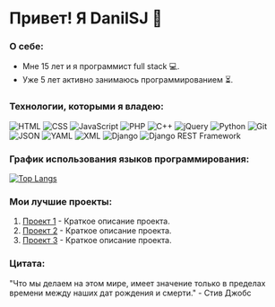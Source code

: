 # Привет! Я DanilSJ 👋

### О себе:
- Мне 15 лет и я программист full stack 💻.
- Уже 5 лет активно занимаюсь программированием ⏳.

### Технологии, которыми я владею:
![HTML](https://img.shields.io/badge/-HTML-ff5733?style=flat-square&logo=html5&logoColor=white)
![CSS](https://img.shields.io/badge/-CSS-2965f1?style=flat-square&logo=css3&logoColor=white)
![JavaScript](https://img.shields.io/badge/-JavaScript-f7df1e?style=flat-square&logo=javascript&logoColor=black)
![PHP](https://img.shields.io/badge/-PHP-777bb4?style=flat-square&logo=php&logoColor=white)
![C++](https://img.shields.io/badge/-C++-00599c?style=flat-square&logo=c%2B%2B&logoColor=white)
![jQuery](https://img.shields.io/badge/-jQuery-0769ad?style=flat-square&logo=jquery&logoColor=white)
![Python](https://img.shields.io/badge/-Python-3776ab?style=flat-square&logo=python&logoColor=white)
![Git](https://img.shields.io/badge/-Git-f05032?style=flat-square&logo=git&logoColor=white)
![JSON](https://img.shields.io/badge/-JSON-000000?style=flat-square&logo=json&logoColor=white)
![YAML](https://img.shields.io/badge/-YAML-000000?style=flat-square&logo=yaml&logoColor=white)
![XML](https://img.shields.io/badge/-XML-6b778d?style=flat-square&logo=xml&logoColor=white)
![Django](https://img.shields.io/badge/-Django-092e20?style=flat-square&logo=django&logoColor=white)
![Django REST Framework](https://img.shields.io/badge/-Django_REST_Framework-092e20?style=flat-square&logo=django&logoColor=white)

### График использования языков программирования:
[![Top Langs](https://github-readme-stats.vercel.app/api/top-langs/?username=DanilSJ&layout=compact)](https://github.com/DanilSJ/github-readme-stats)

### Мои лучшие проекты:
1. [Проект 1](ссылка_на_проект) - Краткое описание проекта.
2. [Проект 2](ссылка_на_проект) - Краткое описание проекта.
3. [Проект 3](ссылка_на_проект) - Краткое описание проекта.

### Цитата:
"Что мы делаем на этом мире, имеет значение только в пределах времени между наших дат рождения и смерти." - Стив Джобс
